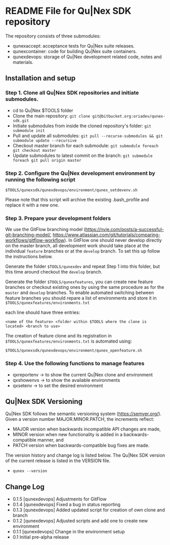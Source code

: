 README File for Qu|Nex SDK repository
=====================================

The repository consists of three submodules:
* qunexaccept: acceptance tests for Qu|Nex suite releases.
* qunexcontainer: code for building Qu|Nex suite containers.
* qunexdevops: storage of Qu|Nex development related code, notes and materials.


Installation and setup 
----------------------

### Step 1. Clone all Qu|Nex SDK repositories and initiate submodules.

* cd to Qu|Nex $TOOLS folder
* Clone the main repository: `git clone git@bitbucket.org:oriadev/qunex-sdk.git`
* Initiate submodules from inside the cloned repository's folder: `git submodule init`
* Pull and update all submodules: `git pull --recurse-submodules && git submodule update --recursive`
* Checkout master branch for each submodule: `git submodule foreach git checkout master`
* Update submodules to latest commit on the branch: `git submodule foreach git pull origin master`

### Step 2. Configure the Qu|Nex development environment by running the following script

```
$TOOLS/qunexsdk/qunexdevops/environment/qunex_setdevenv.sh
```

Please note that this script will archive the existing .bash_profile and replace it with a new one.


### Step 3. Prepare your development folders

We use the GitFlow branching model (https://nvie.com/posts/a-successful-git-branching-model/, https://www.atlassian.com/git/tutorials/comparing-workflows/gitflow-workflow). In GitFlow one should never develop directly on the master branch, all development work should take place at the individual `feature` branches or at the `develop` branch. To set this up follow the instructions below.

Generate the folder `$TOOLS/qunexdev` and repeat Step 1 into this folder, but this time around checkout the `develop` branch.

Generate the folder `$TOOLS/qunexfeatures`, you can create new feature branches or checkout existing ones by using the same procedure as for the `master` and `develop` branches. To enable automated switching between feature branches you should repare a list of environments and store it in `$TOOLS/qunexfeatures/environments.txt`

each line should have three entries:

```
<name of the feature> <folder within $TOOLS where the clone is located> <branch to use>
```

The creation of feature clone and its registration in `$TOOLS/qunexfeatures/environments.txt` is automated using:

```
$TOOLS/qunexsdk/qunexdevops/environment/qunex_openfeature.sh
```


### Step 4. Use the following functions to manage features

* qxreportenv -> to show the current Qu|Nex clone and environment
* qxshowenvs  -> to show the available environments
* qxsetenv    -> to set the desired environment


Qu|Nex SDK Versioning
---------------------

Qu|Nex SDK follows the semantic versioning system (https://semver.org/). 
Given a version number MAJOR.MINOR.PATCH, the increments reflect:

* MAJOR version when backwards incompatible API changes are made,
* MINOR version when new functionality is added in a backwards-compatible manner, and
* PATCH version when backwards-compatible bug fixes are made.

The version history and change log is listed below. The Qu|Nex SDK version of the current release 
is listed in the VERSION file.

* `qunex --version`

Change Log
----------

* 0.1.5 [qunexdevops] Adjustments for GitFlow 
* 0.1.4 [qunexdevops] Fixed a bug in status reporting
* 0.1.3 [qunexdevops] Added updated script for creation of own clone and branch
* 0.1.2 [qunexdevops] Adjusted scripts and add one to create new environment
* 0.1.1 [qunexdevops] Change in the environment setup
* 0.1 Initial pre-alpha release
